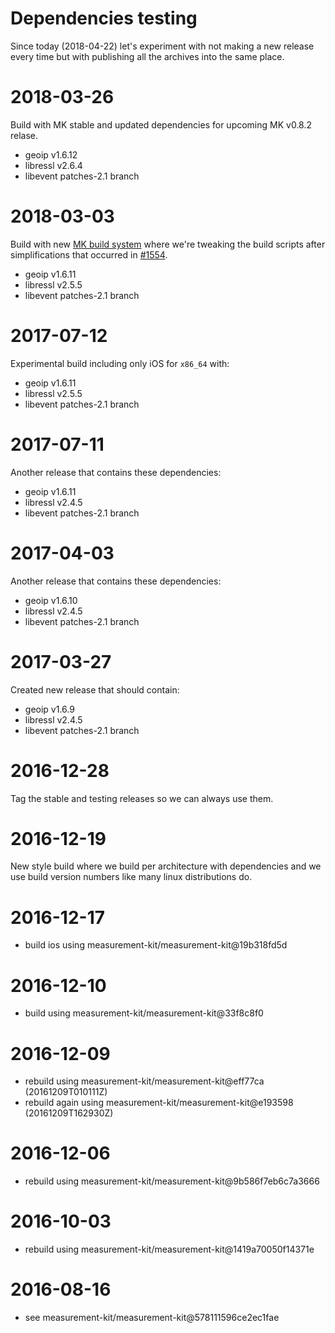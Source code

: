# Dependencies testing

Since today (2018-04-22) let's experiment with not making
a new release every time but with publishing all the
archives into the same place.

# 2018-03-26

Build with MK stable and updated dependencies for upcoming
MK v0.8.2 relase.

- geoip v1.6.12
- libressl v2.6.4
- libevent patches-2.1 branch

# 2018-03-03

Build with new [MK build system](
https://github.com/measurement-kit/measurement-kit/pull/1561)
where we're tweaking the build scripts after simplifications
that occurred in [#1554](
https://github.com/measurement-kit/measurement-kit/pull/1554).

- geoip v1.6.11
- libressl v2.5.5
- libevent patches-2.1 branch

# 2017-07-12

Experimental build including only iOS for `x86_64` with:

- geoip v1.6.11
- libressl v2.5.5
- libevent patches-2.1 branch

# 2017-07-11

Another release that contains these dependencies:

- geoip v1.6.11
- libressl v2.4.5
- libevent patches-2.1 branch

# 2017-04-03

Another release that contains these dependencies:

- geoip v1.6.10
- libressl v2.4.5
- libevent patches-2.1 branch

# 2017-03-27

Created new release that should contain:

- geoip v1.6.9
- libressl v2.4.5
- libevent patches-2.1 branch

# 2016-12-28

Tag the stable and testing releases so we can always use them.

# 2016-12-19

New style build where we build per architecture with dependencies and
we use build version numbers like many linux distributions do.

# 2016-12-17

- build ios using measurement-kit/measurement-kit@19b318fd5d

# 2016-12-10

- build using measurement-kit/measurement-kit@33f8c8f0

# 2016-12-09

- rebuild using measurement-kit/measurement-kit@eff77ca (20161209T010111Z)
- rebuild again using measurement-kit/measurement-kit@e193598 (20161209T162930Z)

# 2016-12-06

- rebuild using measurement-kit/measurement-kit@9b586f7eb6c7a3666

# 2016-10-03

- rebuild using measurement-kit/measurement-kit@1419a70050f14371e

# 2016-08-16

- see measurement-kit/measurement-kit@578111596ce2ec1fae
